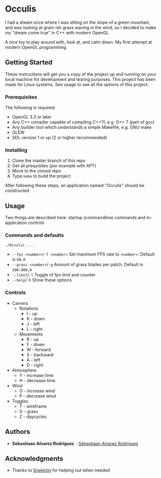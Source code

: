 # Occulis
I had a dream once where I was sitting on the slope of a green mountain, and was looking at grain-ish grass waving in the wind,
so I decided to make my "dream come true" in C++ with modern OpenGL. 

A nice toy to play around with, look at, and calm down. My first attempt at modern OpenGL programming.

## Getting Started

These instructions will get you a copy of the project up and running on your local machine for development and testing purposes. 
This project has been made for Linux systems.
See usage to see all the options of this project.

### Prerequisites
The following is required:

* OpenGL 3.3 or later
* Any C++ compiler capable of compiling C++11, e.g. G++ 7 (part of gcc)
* Any builder tool which understands a simple Makefile, e.g. GNU make
* GLEW
* SDL version 1 or up (2 or higher recommended)

### Installing

1. Clone the master branch of this repo
2. Get all prequisites (per example with APT)
3. Move to the cloned repo
4. Type ```make``` to build the project

After following these steps, an application named "Occulis" should be constructed

## Usage
Two things are described here: startup (commandline) commands and in-application controls

### Commands and defaults
```./Occulis ...```
* ```--fps <number>```/```-f <number>```
  Set maximum FPS rate to ```<number>```. Default is ```60,0```
* ```--grass <number>```/```-g```
  Amount of grass blades per patch. Default is ```500.000,0```
* ```--limit```/```-l```
  Toggle of fps limit and counter
* ```--help```/```-h```
  Show these options


### Controls
* Camera
  * Rotations
    * I - up
    * K - down
    * J - left
    * L - right
  * Movements
    * R - up
    * F - down
    * W - forward
    * S - backward
    * A - left
    * D - right
* Atmosphere
  * Y - increase time
  * H - decrease time
* Wind
  * O - increase wind
  * P - decrease wind
* Toggles
  * T - wireframe
  * G - grass
  * Z - daycycles

## Authors

* **Sebastiaan Alvarez Rodriguez** - [Sebastiaan Alvarez Rodriguez](https://github.com/Sebastiaan-Alvarez-Rodriguez)

## Acknowledgments

* Thanks to [Snektron](https://github.com/Snektron) for helping out when needed

